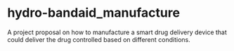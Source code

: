 # hydro-bandaid_manufacture
A project proposal on how to manufacture a smart drug delivery device that could deliver the drug controlled based on different conditions. 
